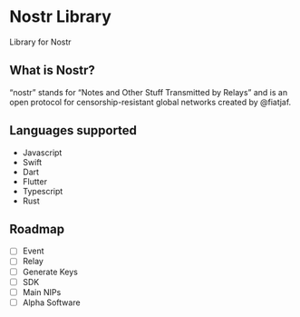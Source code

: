 # Nostr Library

Library for Nostr

## What is Nostr?

“nostr” stands for “Notes and Other Stuff Transmitted by Relays” and is an open protocol for censorship-resistant global networks created by @fiatjaf.

## Languages supported

- Javascript
- Swift
- Dart
- Flutter
- Typescript
- Rust


## Roadmap

- [ ] Event
- [ ] Relay
- [ ] Generate Keys
- [ ] SDK
- [ ] Main NIPs
- [ ] Alpha Software
